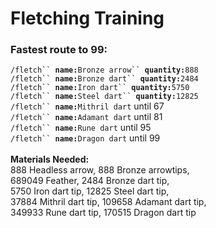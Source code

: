 # Fletching Training

### Fastest route to 99:

`/fletch`` `**`name:`**`Bronze arrow`` `**`quantity:`**`888`\
`/fletch`` `**`name:`**`Bronze dart`` `**`quantity:`**`2484`\
`/fletch`` `**`name:`**`Iron dart`` `**`quantity:`**`5750`\
`/fletch`` `**`name:`**`Steel dart`` `**`quantity:`**`12825`\
`/fletch`` `**`name:`**`Mithril dart` until 67\
`/fletch`` `**`name:`**`Adamant dart` until 81\
`/fletch`` `**`name:`**`Rune dart` until 95\
`/fletch`` `**`name:`**`Dragon dart` until 99\
\
**Materials Needed:**\
888 Headless arrow, 888 Bronze arrowtips,\
689049 Feather, 2484 Bronze dart tip,\
5750 Iron dart tip, 12825 Steel dart tip,\
37884 Mithril dart tip, 109658 Adamant dart tip,\
349933 Rune dart tip, 170515 Dragon dart tip
